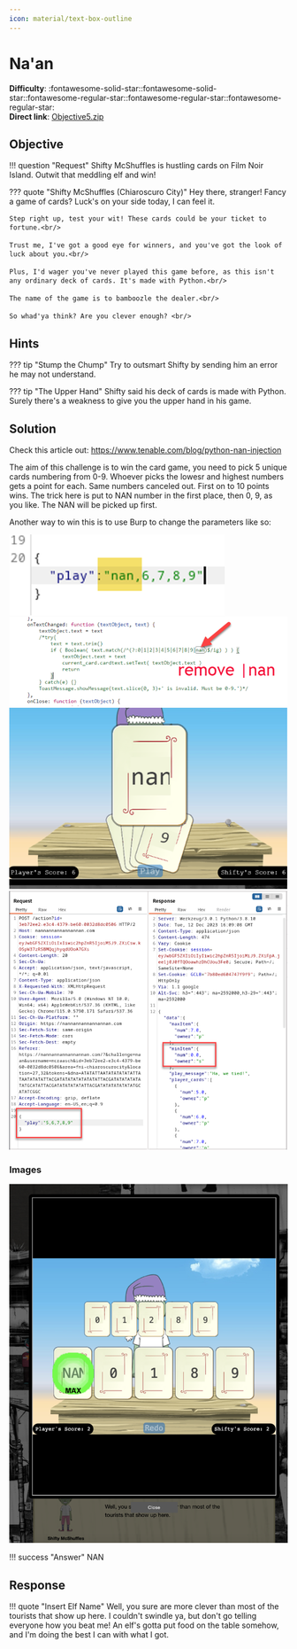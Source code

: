 ```yaml
---
icon: material/text-box-outline
---
```


# Na'an

**Difficulty**: :fontawesome-solid-star::fontawesome-solid-star::fontawesome-regular-star::fontawesome-regular-star::fontawesome-regular-star:<br/>
**Direct link**: [Objective5.zip](https://.../)

## Objective

!!! question "Request"
    Shifty McShuffles is hustling cards on Film Noir Island. Outwit that meddling elf and win!

??? quote "Shifty McShuffles (Chiaroscuro City)"
    Hey there, stranger! Fancy a game of cards? Luck's on your side today, I can feel it.<br/>

    Step right up, test your wit! These cards could be your ticket to fortune.<br/>

    Trust me, I've got a good eye for winners, and you've got the look of luck about you.<br/>

    Plus, I'd wager you've never played this game before, as this isn't any ordinary deck of cards. It's made with Python.<br/>

    The name of the game is to bamboozle the dealer.<br/>

    So whad'ya think? Are you clever enough? <br/>

## Hints

??? tip "Stump the Chump"
    Try to outsmart Shifty by sending him an error he may not understand.

??? tip "The Upper Hand"
    Shifty said his deck of cards is made with Python. Surely there's a weakness to give you the upper hand in his game.


## Solution

Check this article out: 
https://www.tenable.com/blog/python-nan-injection

The aim of this challenge is to win the card game, you need to pick 5 unique cards numbering from 0-9. Whoever picks the lowesr and highest numbers gets a point for each. Same numbers canceled out. First on to 10 points wins. The trick here is put to NAN number in the first place, then 0, 9, as you like. The NAN will be picked up first. 

Another way to win this is to use Burp to change the parameters like so: 

![Solution](../img/objectives/o10/nan1.png)
![Solution](../img/objectives/o10/nan2.png)
![Solution](../img/objectives/o10/nan3.png)
![Solution](../img/objectives/o10/nan4.png)



### Images

![Terminal output](../img/objectives/o10/nan5.png)



!!! success "Answer"
    NAN

## Response

!!! quote "Insert Elf Name"
    Well, you sure are more clever than most of the tourists that show up here.
    I couldn't swindle ya, but don't go telling everyone how you beat me!
    An elf's gotta put food on the table somehow, and I'm doing the best I can with what I got.
